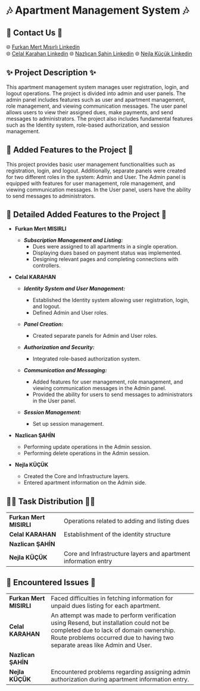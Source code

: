 # 🎶 Apartment Management System 🎶

## 🚨 Contact Us 🚨
🌐 [Furkan Mert Mısırlı Linkedin](http://www.linkedin.com/in/furkan-mert-mısırlı)  
🌐 [Celal Karahan Linkedin](https://www.linkedin.com/in/celal-karahan51/)
🌐 [Nazlıcan Şahin Linkedin](https://www.linkedin.com/in/nazlican-sahin-/)
🌐 [Nejla Küçük Linkedin](https://www.linkedin.com/in/nkucuk/)

## ✨ Project Description ✨
This apartment management system manages user registration, login, and logout operations. The project is divided into admin and user panels. The admin panel includes features such as user and apartment management, role management, and viewing communication messages. The user panel allows users to view their assigned dues, make payments, and send messages to administrators. The project also includes fundamental features such as the Identity system, role-based authorization, and session management.

## 📍 Added Features to the Project 📍
This project provides basic user management functionalities such as registration, login, and logout. Additionally, separate panels were created for two different roles in the system: Admin and User. The Admin panel is equipped with features for user management, role management, and viewing communication messages. In the User panel, users have the ability to send messages to administrators.

## 📌 Detailed Added Features to the Project 📌
- **Furkan Mert MISIRLI**
  - ***Subscription Management and Listing:***
    - Dues were assigned to all apartments in a single operation.
    - Displaying dues based on payment status was implemented.
    - Designing relevant pages and completing connections with controllers.

- **Celal KARAHAN**
  - ***Identity System and User Management:***
    - Established the Identity system allowing user registration, login, and logout.
    - Defined Admin and User roles.

  - ***Panel Creation:***
    - Created separate panels for Admin and User roles.
  
  - ***Authorization and Security:***
    - Integrated role-based authorization system.

  - ***Communication and Messaging:***
    - Added features for user management, role management, and viewing communication messages in the Admin panel.
    - Provided the ability for users to send messages to administrators in the User panel.

  - ***Session Management:***
    - Set up session management.

- **Nazlican ŞAHİN**
  - Performing update operations in the Admin session.
  - Performing delete operations in the Admin session.

- **Nejla KÜÇÜK**
  - Created the Core and Infrastructure layers.
  - Entered apartment information on the Admin side.

## 👩‍💻 Task Distribution 👨‍💻
| | | 
| -------- | ------ | 
|**Furkan Mert MISIRLI**| Operations related to adding and listing dues |
|**Celal KARAHAN**| Establishment of the identity structure | 
|**Nazlican ŞAHİN**| | Update and delete operations in the Admin area |
|**Nejla KÜÇÜK**| Core and Infrastructure layers and apartment information entry |

## 📛 Encountered Issues 📛

| | | 
| -------- | ------ | 
|**Furkan Mert MISIRLI**| Faced difficulties in fetching information for unpaid dues listing for each apartment. |
|**Celal KARAHAN**| An attempt was made to perform verification using Resend, but installation could not be completed due to lack of domain ownership. Route problems occurred due to having two separate areas like Admin and User. | 
|**Nazlican ŞAHİN**| |  Encountered problems regarding assigning admin authorization during apartment information entry. |
|**Nejla KÜÇÜK**| Encountered problems regarding assigning admin authorization during apartment information entry. |
